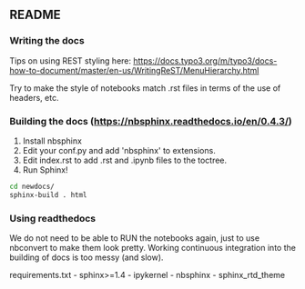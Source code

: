 
## README


### Writing the docs

Tips on using REST styling here:
https://docs.typo3.org/m/typo3/docs-how-to-document/master/en-us/WritingReST/MenuHierarchy.html

Try to make the style of notebooks match .rst files in terms of the use of headers, etc. 

### Building the docs (https://nbsphinx.readthedocs.io/en/0.4.3/)

1. Install nbsphinx
2. Edit your conf.py and add 'nbsphinx' to extensions.
3. Edit index.rst to add .rst and .ipynb files to the toctree.
4. Run Sphinx!

```bash
cd newdocs/
sphinx-build . html
```

### Using readthedocs

We do not need to be able to RUN the notebooks again, just to use nbconvert to make them look pretty. Working continuous integration into the building of docs is too messy (and slow).

requirements.txt
	- sphinx>=1.4
	- ipykernel
	- nbsphinx
	- sphinx_rtd_theme